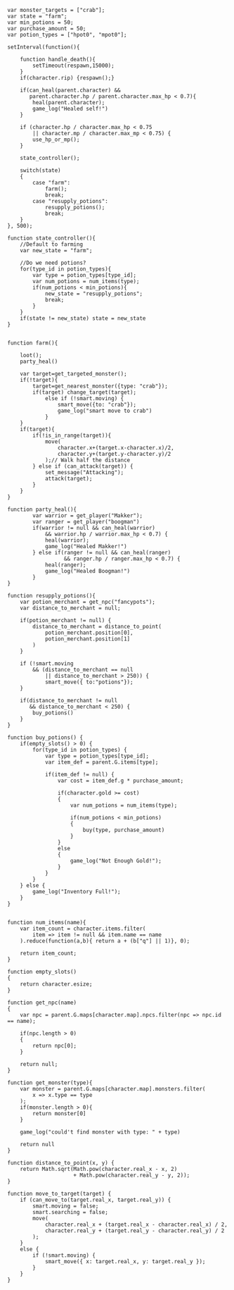     var monster_targets = ["crab"];
    var state = "farm";
    var min_potions = 50; 
    var purchase_amount = 50;
    var potion_types = ["hpot0", "mpot0"];

    setInterval(function(){
	
        function handle_death(){
            setTimeout(respawn,15000);
        }
        if(character.rip) {respawn();}
        
        if(can_heal(parent.character) &&
           parent.character.hp / parent.character.max_hp < 0.7){
            heal(parent.character);
            game_log("Healed self!")
        }
        
        if (character.hp / character.max_hp < 0.75 
            || character.mp / character.max_mp < 0.75) {
            use_hp_or_mp();
        }
        
        state_controller();
        
        switch(state)
        {
            case "farm":
                farm();
                break;
            case "resupply_potions":
                resupply_potions();
                break;
        }
    }, 500);

    function state_controller(){
        //Default to farming
        var new_state = "farm";
                
        //Do we need potions?
        for(type_id in potion_types){
            var type = potion_types[type_id];
            var num_potions = num_items(type);			
            if(num_potions < min_potions){
                new_state = "resupply_potions";
                break;
            }
        }
        if(state != new_state) state = new_state
    }


    function farm(){
        
        loot();
        party_heal()
        
        var target=get_targeted_monster();
        if(!target){
            target=get_nearest_monster({type: "crab"});
            if(target) change_target(target);
                else if (!smart.moving) {
                    smart_move({to: "crab"});
                    game_log("smart move to crab")
                }
        }
        if(target){
            if(!is_in_range(target)){
                move(
                    character.x+(target.x-character.x)/2,
                    character.y+(target.y-character.y)/2
                );// Walk half the distance
            } else if (can_attack(target)) {
                set_message("Attacking");
                attack(target);
            }
        }	
    }

    function party_heal(){
            var warrior = get_player("Makker");
            var ranger = get_player("boogman")
            if(warrior != null && can_heal(warrior) 
                && warrior.hp / warrior.max_hp < 0.7) {
                heal(warrior);
                game_log("Healed Makker!")
            } else if(ranger != null && can_heal(ranger) 
                      && ranger.hp / ranger.max_hp < 0.7) {
                heal(ranger);
                game_log("Healed Boogman!")
            }
    }

    function resupply_potions(){
        var potion_merchant = get_npc("fancypots");
        var distance_to_merchant = null;
        
        if(potion_merchant != null) {
            distance_to_merchant = distance_to_point(
                potion_merchant.position[0],
                potion_merchant.position[1]
            )
        }
        
        if (!smart.moving 
            && (distance_to_merchant == null
                || distance_to_merchant > 250)) {
                smart_move({ to:"potions"});
        }
        
        if(distance_to_merchant != null 
           && distance_to_merchant < 250) {
            buy_potions()
        }
    }

    function buy_potions() {
        if(empty_slots() > 0) {
            for(type_id in potion_types) {
                var type = potion_types[type_id];
                var item_def = parent.G.items[type];
                
                if(item_def != null) {
                    var cost = item_def.g * purchase_amount;
    
                    if(character.gold >= cost)
                    {
                        var num_potions = num_items(type);
    
                        if(num_potions < min_potions)
                        {
                            buy(type, purchase_amount)
                        }
                    }
                    else
                    {
                        game_log("Not Enough Gold!");
                    }
                }
            }
        } else {
            game_log("Inventory Full!");
        }
    }


    function num_items(name){
    	var item_count = character.items.filter(
    		item => item != null && item.name == name
    	).reduce(function(a,b){ return a + (b["q"] || 1)}, 0);
    	
    	return item_count;
    }

    function empty_slots()
    {
        return character.esize;
    }
    
    function get_npc(name)
    {
        var npc = parent.G.maps[character.map].npcs.filter(npc => npc.id == name);
        
        if(npc.length > 0)
        {
            return npc[0];
        }
        
        return null;
    }
    
    function get_monster(type){
        var monster = parent.G.maps[character.map].monsters.filter(
            x => x.type == type
        );
        if(monster.length > 0){
            return monster[0]
        }
        
        game_log("could't find monster with type: " + type)
        
        return null
    }
    
    function distance_to_point(x, y) {
        return Math.sqrt(Math.pow(character.real_x - x, 2) 
                         + Math.pow(character.real_y - y, 2));
    }
    
    function move_to_target(target) {
        if (can_move_to(target.real_x, target.real_y)) {
            smart.moving = false;
            smart.searching = false;
            move(
                character.real_x + (target.real_x - character.real_x) / 2,
                character.real_y + (target.real_y - character.real_y) / 2
            );
        }
        else {
            if (!smart.moving) {
                smart_move({ x: target.real_x, y: target.real_y });
            }
        }
    }
